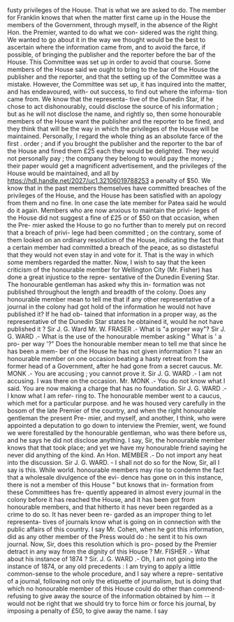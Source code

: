 fusty privileges of the House. That is what we are asked to do. The member for Franklin knows that when the matter first came up in the House the members of the Government, through myself, in the absence of the Right Hon. the Premier, wanted to do what we con- sidered was the right thing. We wanted to go about it in the way we thought would be the best to ascertain where the information came from, and to avoid the farce, if possible, of bringing the publisher and the reporter before the bar of the House. This Committee was set up in order to avoid that course. Some members of the House said we ought to bring to the bar of the House the publisher and the reporter, and that the setting up of the Committee was a mistake. However, the Committee was set up, it has inquired into the matter, and has endeavoured, with- out success, to find out where the informa- tion came from. We know that the representa- tive of the Dunedin Star, if he chose to act dishonourably, could disclose the source of his information ; but as he will not disclose the name, and rightly so, then some honourable members of the House want the publisher and the reporter to be fined, and they think that will be the way in which the privileges of the House will be maintained. Personally, I regard the whole thing as an absolute farce of the first . order ; and if you brought the publisher and the reporter to the bar of the House and fined them £25 each they would be delighted. They would not personally pay ; the company they belong to would pay the money ; their paper would get a magnificent advertisement, and the privileges of the House would be maintained, and all by https://hdl.handle.net/2027/uc1.32106019788253 a penalty of $50. We know that in the past members themselves have committed breaches of the privileges of the House, and the House has been satisfied with an apology from them and no fine. In one case the late member for Patea said he would do it again. Members who are now anxious to maintain the privi- leges of the House did not suggest a fine of £25 or of $50 on that occasion, when the Pre- mier asked the House to go no further than to merely put on record that a breach of privi- lege had been committed ; on the contrary, some of them looked on an ordinary resolution of the House, indicating the fact that a certain member had committed a breach of the peace, as so distasteful that they would not even stay in and vote for it. That is the way in which some members regarded the matter. Now, I wish to say that the keen criticism of the honourable member for Wellington City (Mr. Fisher) has done a great injustice to the repre- sentative of the Dunedin Evening Star. The honourable gentleman has asked why this in- formation was not published throughout the length and breadth of the colony. Does any honourable member mean to tell me that if any other representative of a journal in the colony had got hold of the information he would not have published it? If he had ob- tained that information in a proper way, as the representative of the Dunedin Star states he obtained it, would he not have published it ? Sir J. G. Ward Mr. W. FRASER .- What is "a proper way"? Sir J. G. WARD .- What is the use of the honourable member asking " What is ' a pro- per way '?" Does the honourable member mean to tell me that since he has been a mem- ber of the House he has not given information ? I saw an honourable member on one occasion beating a hasty retreat from the former head of a Government, after he had gone from a secret caucus. Mr. MONK .- You are accusing ; you cannot prove it. Sir J. G. WARD .- I am not accusing. I was there on the occasion. Mr. MONK .- You do not know what I said. You are now making a charge that has no foundation. Sir J. G. WARD .- I know what I am refer- ring to. The honourable member went to a caucus, which met for a particular purpose. and he was housed very carefully in the bosom of the late Premier of the country, and when the right honourable gentleman the present Pre- mier, and myself, and another, I think, who were appointed a deputation to go down to interview the Premier, went, we found we were forestalled by the honourable gentleman, who was there before us, and he says he did not disclose anything. I say, Sir, the honourable member knows that that took place; and yet we have my honourable friend saying he never did anything of the kind. An Hon. MEMBER .- Do not import any heat into the discussion. Sir J. G. WARD. - I shall not do so for the Now, Sir, all I say is this. While world. honourable members may rise to condemn the fact that a wholesale divulgence of the evi- dence has gone on in this instance, there is not a member of this House " but knows that in- formation from these Committees has fre- quently appeared in almost every journal in the colony before it has reached the House, and it has been got from honourable members, and that hitherto it has never been regarded as a crime to do so. It has never been re- garded as an improper thing to let representa- tives of journals know what is going on in connection with the public affairs of this country. I say Mr. Cohen, when he got this information, did as any other member of the Press would do : he sent it to his own journal. Now, Sir, does this resolution which is pro- posed by the Premier detract in any way from the dignity of this House ? Mr. FISHER .- What about his instance of 1874 ? Sir. J. G. WARD .- Oh, I am not going into the instance of 1874, or any old precedents : I am trying to apply a little common-sense to the whole procedure, and I say where a repre- sentative of a journal, following not only the etiquette of journalism, but is doing that which no honourable member of this House could do other than commend-refusing to give away the source of the information obtained by him -- it would not be right that we should try to force him or force his journal, by imposing a penalty of £50, to give away the name. I say 